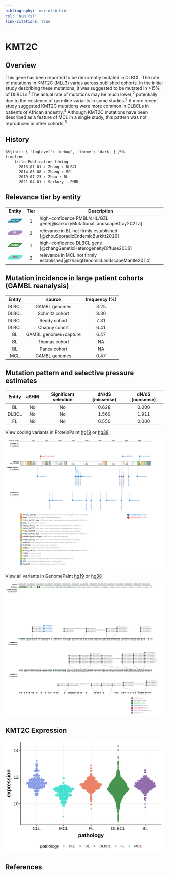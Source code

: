 ```yaml
---
bibliography: 'morinlab.bib'
csl: 'NLM.csl'
link-citations: true
---
```

# KMT2C

## Overview
This gene has been reported to be recurrently mutated in DLBCL. The rate of mutations in KMT2C (MLL3) varies across published cohorts. In the initial study describing these mutations, it was suggested to be mutated in >15% of DLBCLs.<sup>1</sup> The actual rate of mutations may be much lower,<sup>2</sup> potentially due to the existence of germline variants in some studies.<sup>3</sup> A more recent study suggested KMT2C mutations were more common in DLBCLs in patients of African ancestry.<sup>4</sup> Although KMT2C mutations have been described as a feature of MCL in a single study, this pattern was not reproduced in other cohorts.<sup>5</sup>

## History

```mermaid
%%{init: { 'logLevel': 'debug', 'theme': 'dark' } }%%
timeline
    title Publication timing
      2013-01-01 : Zhang : DLBCL
      2014-05-08 : Zhang : MCL
      2019-07-23 : Zhou : BL
      2021-04-01 : Sarkozy : PMBL
```

## Relevance tier by entity

|Entity|Tier|Description                            |
|:------:|:----:|---------------------------------------|
|![PMBL](images/icons/PMBL_tier1.png)|1|high-confidence PMBL/cHL/GZL gene[@sarkozyMutationalLandscapeGray2021a]|
|![BL](images/icons/BL_tier2.png)    |2   |relevance in BL not firmly established [@zhouSporadicEndemicBurkitt2019]|
|![DLBCL](images/icons/DLBCL_tier1.png) |1   |high-confidence DLBCL gene             [@zhangGeneticHeterogeneityDiffuse2013]|
|![MCL](images/icons/MCL_tier2.png)   |2   |relevance in MCL not firmly established[@zhangGenomicLandscapeMantle2014]|

## Mutation incidence in large patient cohorts (GAMBL reanalysis)

|Entity|source               |frequency (%)|
|:------:|:---------------------:|:-------------:|
|DLBCL |GAMBL genomes        |3.25         |
|DLBCL |Schmitz cohort       |8.30         |
|DLBCL |Reddy cohort         |7.31         |
|DLBCL |Chapuy cohort        |6.41         |
|BL    |GAMBL genomes+capture|6.47         |
|BL    |Thomas cohort        |  NA         |
|BL    |Panea cohort         |  NA         |
|MCL   |GAMBL genomes        |0.47         |

## Mutation pattern and selective pressure estimates

|Entity|aSHM|Significant selection|dN/dS (missense)|dN/dS (nonsense)|
|:------:|:----:|:---------------------:|:----------------:|:----------------:|
|BL    |No  |No                   |0.628           |0.000           |
|DLBCL |No  |No                   |1.569           |1.911           |
|FL    |No  |No                   |0.550           |0.000           |




View coding variants in ProteinPaint [hg19](https://morinlab.github.io/LLMPP/GAMBL/KMT2C_protein.html)  or [hg38](https://morinlab.github.io/LLMPP/GAMBL/KMT2C_protein_hg38.html)

![](images/proteinpaint/KMT2C_NM_170606.svg)

View all variants in GenomePaint [hg19](https://morinlab.github.io/LLMPP/GAMBL/KMT2C.html)  or [hg38](https://morinlab.github.io/LLMPP/GAMBL/KMT2C_hg38.html)

![](images/proteinpaint/KMT2C.svg)

## KMT2C Expression
![](images/gene_expression/KMT2C_by_pathology.svg)
<!-- ORIGIN: zhangGeneticHeterogeneityDiffuse2013 -->
<!-- BL: zhouSporadicEndemicBurkitt2019 -->
<!-- BL: zhouSporadicEndemicBurkitt2019 -->
<!-- MCL: zhangGenomicLandscapeMantle2014 -->
<!-- DLBCL: zhangGeneticHeterogeneityDiffuse2013 -->
<!-- PMBL: sarkozyMutationalLandscapeGray2021a -->


## References

